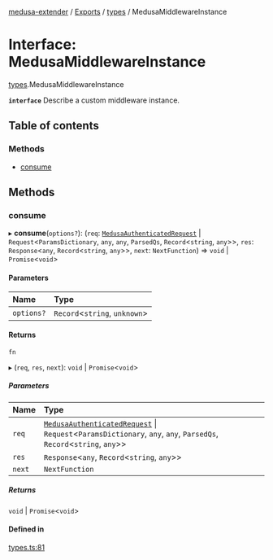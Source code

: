 [medusa-extender](../README.md) / [Exports](../modules.md) / [types](../modules/types.md) / MedusaMiddlewareInstance

# Interface: MedusaMiddlewareInstance

[types](../modules/types.md).MedusaMiddlewareInstance

**`interface`**
Describe a custom middleware instance.

## Table of contents

### Methods

- [consume](types.MedusaMiddlewareInstance.md#consume)

## Methods

### consume

▸ **consume**(`options?`): (`req`: [`MedusaAuthenticatedRequest`](../modules/types.md#medusaauthenticatedrequest) \| `Request`<`ParamsDictionary`, `any`, `any`, `ParsedQs`, `Record`<`string`, `any`\>\>, `res`: `Response`<`any`, `Record`<`string`, `any`\>\>, `next`: `NextFunction`) => `void` \| `Promise`<`void`\>

#### Parameters

| Name | Type |
| :------ | :------ |
| `options?` | `Record`<`string`, `unknown`\> |

#### Returns

`fn`

▸ (`req`, `res`, `next`): `void` \| `Promise`<`void`\>

##### Parameters

| Name | Type |
| :------ | :------ |
| `req` | [`MedusaAuthenticatedRequest`](../modules/types.md#medusaauthenticatedrequest) \| `Request`<`ParamsDictionary`, `any`, `any`, `ParsedQs`, `Record`<`string`, `any`\>\> |
| `res` | `Response`<`any`, `Record`<`string`, `any`\>\> |
| `next` | `NextFunction` |

##### Returns

`void` \| `Promise`<`void`\>

#### Defined in

[types.ts:81](https://github.com/adrien2p/medusa-extender/blob/7afa3be/src/types.ts#L81)
